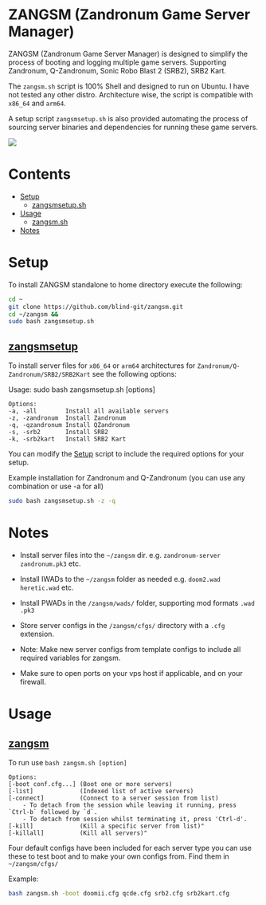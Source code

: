# ZANGSM (Zandronum Game Server Manager)

ZANGSM (Zandronum Game Server Manager) is designed to simplify the process of booting and logging multiple game servers. Supporting Zandronum, Q-Zandronum, Sonic Robo Blast 2 (SRB2), SRB2 Kart. 

The `zangsm.sh` script is 100% Shell and designed to run on Ubuntu. I have not tested any other distro. Architecture wise, the script is compatible with `x86_64` and `arm64`. 

A setup script `zangsmsetup.sh` is also provided automating the process of sourcing server binaries and dependencies for running these game servers.   

![](https://imgur.com/dDfJ2K7.gif)

# Contents
- [Setup](#setup)
  - [zangsmsetup.sh](#zansetup)
- [Usage](#usage)
  - [zangsm.sh](#zangsm)
- [Notes](#notes)

# Setup

To install ZANGSM standalone to home directory execute the following:
```bash
cd ~
git clone https://github.com/blind-git/zangsm.git
cd ~/zangsm &&
sudo bash zangsmsetup.sh
```

## [zangsmsetup](https://github.com/blind-git/zangsm/blob/main/zangsmsetup.sh)

To install server files for `x86_64` or `arm64` architectures for `Zandronum/Q-Zandronum/SRB2/SRB2Kart` see the following options:

Usage: sudo bash zangsmsetup.sh [options] 
```
Options:
-a, -all        Install all available servers
-z, -zandronum  Install Zandronum
-q, -qzandronum Install QZandronum
-s, -srb2       Install SRB2
-k, -srb2kart   Install SRB2 Kart
```
You can modify the [Setup](#setup) script to include the required options for your setup.

Example installation for Zandronum and Q-Zandronum (you can use any combination or use -a for all)
```bash
sudo bash zangsmsetup.sh -z -q
```
# Notes

- Install server files into the `~/zangsm` dir. e.g. `zandronum-server` `zandronum.pk3` etc.

- Install IWADs to the `~/zangsm` folder as needed e.g. `doom2.wad` `heretic.wad` etc.

- Install PWADs in the `/zangsm/wads/` folder, supporting mod formats `.wad` `.pk3`

- Store server configs in the `/zangsm/cfgs/` directory with a `.cfg` extension.

- Note: Make new server configs from template configs to include all required variables for zangsm.

- Make sure to open ports on your vps host if applicable, and on your firewall.

# Usage

## [zangsm](https://github.com/blind-git/zangsm/blob/main/zangsm.sh)

To run use `bash zangsm.sh [option]`
```
Options: 
[-boot conf.cfg...] (Boot one or more servers)
[-list]             (Indexed list of active servers)
[-connect]          (Connect to a server session from list)
	- To detach from the session while leaving it running, press `Ctrl-b` followed by `d`.
	- To detach from session whilst terminating it, press 'Ctrl-d'.
[-kill]             (Kill a specific server from list)"
[-killall]          (Kill all servers)"
```

Four default configs have been included for each server type you can use these to test boot and to make your own configs from. Find them in `~/zangsm/cfgs/`

Example:
```bash
bash zangsm.sh -boot doomii.cfg qcde.cfg srb2.cfg srb2kart.cfg
```
